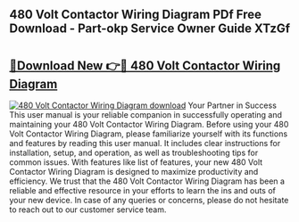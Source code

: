 ## 480 Volt Contactor Wiring Diagram PDf Free Download - Part-okp Service Owner Guide XTzGf

# <h2><a href="http://dfrmgnq.blite.top/?on=480+Volt+Contactor+Wiring+Diagram">🔗Download New 👉🔴 480 Volt Contactor Wiring Diagram</a></h2>

[![480 Volt Contactor Wiring Diagram download](https://i.imgur.com/lujVjoI.png)](http://dfrmgnq.blite.top/?on=480+Volt+Contactor+Wiring+Diagram)
Your Partner in Success This user manual is your reliable companion in successfully operating and maintaining your 480 Volt Contactor Wiring Diagram. Before using your 480 Volt Contactor Wiring Diagram, please familiarize yourself with its functions and features by reading this user manual. It includes clear instructions for installation, setup, and operation, as well as troubleshooting tips for common issues. With features like list of features, your new 480 Volt Contactor Wiring Diagram is designed to maximize productivity and efficiency. We trust that the 480 Volt Contactor Wiring Diagram has been a reliable and effective resource in your efforts to learn the ins and outs of your new device. In case of any queries or concerns, please do not hesitate to reach out to our customer service team.
